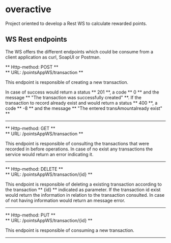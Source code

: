 # overactive
Project oriented to develop a Rest WS to calculate rewarded points.
## WS Rest endpoints 
The WS offers the different endpoints which could be consume from a client application
as curl, SoapUI or Postman.

   
** Http-method: POST **      
** URL: /pointsAppWS/transaction **

This endpoint is responsible of creating a new transaction. 

In case of success would return a status ** 201 **, a code ** 0 ** and the message ** "The transaction was successfully created" **. If the transaction to record already exist and would return a status ** 400 **, a code ** -8 ** and the message ** "The entered transAmountalready exist" **


______
** Http-method: GET **      
** URL: /pointsAppWS/transaction **

This endpoint is responsible of consulting the transactions that were recorded in before operations. In case of no exist any transactions the service would return an error indicating it.

______
** Http-method: DELETE **      
** URL: /pointsAppWS/transaction/{id} **

This endpoint is responsible of deleting a existing transaction according to the transaction ** {id} ** indicated
as parameter. If the transaction id exist would return the information in relation to the transaction consulted. In case of not having information would return an message error. 
 
______

** Http-method: PUT **      
** URL: /pointsAppWS/transaction/{id} **

This endpoint is responsible of consuming a new transaction.
______


